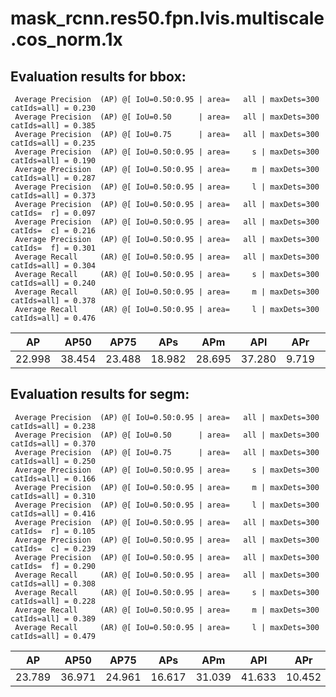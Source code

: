 # mask_rcnn.res50.fpn.lvis.multiscale.cos_norm.1x  

## Evaluation results for bbox:  

```  
 Average Precision  (AP) @[ IoU=0.50:0.95 | area=   all | maxDets=300 catIds=all] = 0.230
 Average Precision  (AP) @[ IoU=0.50      | area=   all | maxDets=300 catIds=all] = 0.385
 Average Precision  (AP) @[ IoU=0.75      | area=   all | maxDets=300 catIds=all] = 0.235
 Average Precision  (AP) @[ IoU=0.50:0.95 | area=     s | maxDets=300 catIds=all] = 0.190
 Average Precision  (AP) @[ IoU=0.50:0.95 | area=     m | maxDets=300 catIds=all] = 0.287
 Average Precision  (AP) @[ IoU=0.50:0.95 | area=     l | maxDets=300 catIds=all] = 0.373
 Average Precision  (AP) @[ IoU=0.50:0.95 | area=   all | maxDets=300 catIds=  r] = 0.097
 Average Precision  (AP) @[ IoU=0.50:0.95 | area=   all | maxDets=300 catIds=  c] = 0.216
 Average Precision  (AP) @[ IoU=0.50:0.95 | area=   all | maxDets=300 catIds=  f] = 0.301
 Average Recall     (AR) @[ IoU=0.50:0.95 | area=   all | maxDets=300 catIds=all] = 0.304
 Average Recall     (AR) @[ IoU=0.50:0.95 | area=     s | maxDets=300 catIds=all] = 0.240
 Average Recall     (AR) @[ IoU=0.50:0.95 | area=     m | maxDets=300 catIds=all] = 0.378
 Average Recall     (AR) @[ IoU=0.50:0.95 | area=     l | maxDets=300 catIds=all] = 0.476
```  
|   AP   |  AP50  |  AP75  |  APs   |  APm   |  APl   |  APr  |  APc   |  APf   |  
|:------:|:------:|:------:|:------:|:------:|:------:|:-----:|:------:|:------:|  
| 22.998 | 38.454 | 23.488 | 18.982 | 28.695 | 37.280 | 9.719 | 21.584 | 30.073 |


## Evaluation results for segm:  

```  
 Average Precision  (AP) @[ IoU=0.50:0.95 | area=   all | maxDets=300 catIds=all] = 0.238
 Average Precision  (AP) @[ IoU=0.50      | area=   all | maxDets=300 catIds=all] = 0.370
 Average Precision  (AP) @[ IoU=0.75      | area=   all | maxDets=300 catIds=all] = 0.250
 Average Precision  (AP) @[ IoU=0.50:0.95 | area=     s | maxDets=300 catIds=all] = 0.166
 Average Precision  (AP) @[ IoU=0.50:0.95 | area=     m | maxDets=300 catIds=all] = 0.310
 Average Precision  (AP) @[ IoU=0.50:0.95 | area=     l | maxDets=300 catIds=all] = 0.416
 Average Precision  (AP) @[ IoU=0.50:0.95 | area=   all | maxDets=300 catIds=  r] = 0.105
 Average Precision  (AP) @[ IoU=0.50:0.95 | area=   all | maxDets=300 catIds=  c] = 0.239
 Average Precision  (AP) @[ IoU=0.50:0.95 | area=   all | maxDets=300 catIds=  f] = 0.290
 Average Recall     (AR) @[ IoU=0.50:0.95 | area=   all | maxDets=300 catIds=all] = 0.308
 Average Recall     (AR) @[ IoU=0.50:0.95 | area=     s | maxDets=300 catIds=all] = 0.228
 Average Recall     (AR) @[ IoU=0.50:0.95 | area=     m | maxDets=300 catIds=all] = 0.389
 Average Recall     (AR) @[ IoU=0.50:0.95 | area=     l | maxDets=300 catIds=all] = 0.479
```  
|   AP   |  AP50  |  AP75  |  APs   |  APm   |  APl   |  APr   |  APc   |  APf   |  
|:------:|:------:|:------:|:------:|:------:|:------:|:------:|:------:|:------:|  
| 23.789 | 36.971 | 24.961 | 16.617 | 31.039 | 41.633 | 10.452 | 23.872 | 29.011 |
